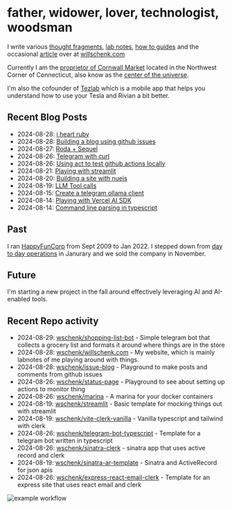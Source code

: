 # father, widower, lover, technologist, woodsman

I write various [thought fragments](https://willschenk.com/fragments/), [lab notes](https://willschenk.com/labnotes/), [how to guides](https://willschenk.com/howto/) and the occasional [article](https://willschenk.com/articles/) over at [willschenk.com](https://willschenk.com)

Currently I am the [proprietor of Cornwall Market](https://www.cornwallmarket.com/) located in the Northwest Corner of Connecticut, also know as the [center of the universe](https://www.cornwallmarket.com/why-cornwall).

I'm also the cofounder of [Tezlab](https://tezlabapp.com) which is a mobile app that helps you understand how to use your Tesla and Rivian a bit better.

## Recent Blog Posts

 - 2024-08-28: [i heart ruby](https://willschenk.com/fragments/2024/i_heart_ruby/)
 - 2024-08-28: [Building a blog using github issues](https://willschenk.com/howto/2024/building_a_blog_using_github_issues/)
 - 2024-08-27: [Roda + Sequel](https://willschenk.com/labnotes/2024/roda_+_sequel/)
 - 2024-08-26: [Telegram with curl](https://willschenk.com/labnotes/2024/telegram_with_curl/)
 - 2024-08-26: [Using act to test github actions locally](https://willschenk.com/labnotes/2024/using_act_to_test_github_actions_locally/)
 - 2024-08-21: [Playing with streamlit](https://willschenk.com/labnotes/2024/playing_with_streamlit/)
 - 2024-08-20: [Building a site with nuejs](https://willschenk.com/howto/2024/building_a_site_with_nuejs/)
 - 2024-08-19: [LLM Tool calls](https://willschenk.com/howto/2024/llm_tool_calls/)
 - 2024-08-15: [Create a telegram ollama client](https://willschenk.com/howto/2024/create_a_telegram_ollama_client/)
 - 2024-08-14: [Playing with Vercel AI SDK](https://willschenk.com/labnotes/2024/playing_with_vercel_ai_sdk/)
 - 2024-08-14: [Command line parsing in typescript](https://willschenk.com/howto/2024/command_line_parsing_in_typescript/)

## Past

I ran [HappyFunCorp](https://happyfuncorp.com) from Sept 2009 to Jan 2022. I stepped down from [day to day operations](https://willschenk.com/fragments/2023/a_good_death/) in Janurary and we sold the company in November.

## Future

I'm starting a new project in the fall around effectively leveraging AI and AI-enabled tools.

## Recent Repo activity

 - 2024-08-29: [wschenk/shopping-list-bot](https://github.com/wschenk/shopping-list-bot) - Simple telegram bot that collects a grocery list and formats it around where things are in the store
 - 2024-08-28: [wschenk/willschenk.com](https://github.com/wschenk/willschenk.com) - My website, which is mainly labnotes of me playing around with things.
 - 2024-08-28: [wschenk/issue-blog](https://github.com/wschenk/issue-blog) - Playground to make posts and comments from github issues
 - 2024-08-26: [wschenk/status-page](https://github.com/wschenk/status-page) - Playground to see about setting up actions to monitor thing
 - 2024-08-26: [wschenk/marina](https://github.com/wschenk/marina) - A marina for your docker containers
 - 2024-08-19: [wschenk/streamlit](https://github.com/wschenk/streamlit) - Basic template for mocking things out with streamlit
 - 2024-08-19: [wschenk/vite-clerk-vanilla](https://github.com/wschenk/vite-clerk-vanilla) - Vanilla typescript and tailwind with clerk
 - 2024-08-26: [wschenk/telegram-bot-typescript](https://github.com/wschenk/telegram-bot-typescript) - Template for a telegram bot written in typescript
 - 2024-08-26: [wschenk/sinatra-clerk](https://github.com/wschenk/sinatra-clerk) - sinatra app that uses active record and clerk
 - 2024-08-19: [wschenk/sinatra-ar-template](https://github.com/wschenk/sinatra-ar-template) - Sinatra and ActiveRecord for json apis
 - 2024-08-26: [wschenk/express-react-email-clerk](https://github.com/wschenk/express-react-email-clerk) - Template for an express site that uses react email and clerk


![example workflow](https://github.com/wschenk/wschenk/actions/workflows/build.yml/badge.svg)